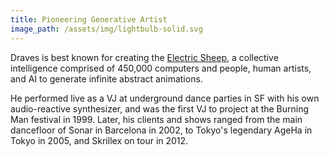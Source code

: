 ```yaml
---
title: Pioneering Generative Artist
image_path: /assets/img/lightbulb-solid.svg
---
```

<p>
  Draves is best known for creating the <a
  href="https://scottdraves.com/sheep">Electric Sheep</a>, a
  collective intelligence comprised of 450,000 computers and people,
  human artists, and AI to generate infinite abstract animations.
</p>
<p>
  He performed live as a VJ at underground dance parties in SF with
  his own audio-reactive synthesizer, and was the first VJ to project
  at the Burning Man festival in 1999.  Later, his clients and shows
  ranged from the main dancefloor of Sonar in Barcelona in 2002, to Tokyo's
  legendary AgeHa in Tokyo in 2005, and Skrillex on tour in 2012.
</p>
